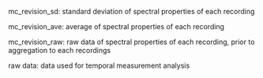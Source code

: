 mc_revision_sd: standard deviation of spectral properties of each recording

mc_revision_ave: average of spectral properties of each recording

mc_revision_raw: raw data of spectral properties of each recording, prior to aggregation to each recordings

raw data: data used for temporal measurement analysis
